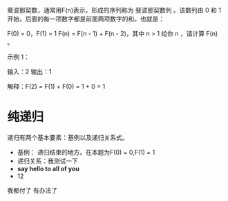 斐波那契数，通常用F(n)表示，形成的序列称为 斐波那契数列 。该数列由 0 和 1 开始，后面的每一项数字都是前面两项数字的和。也就是：

F(0) = 0，F(1) = 1
F(n) = F(n - 1) + F(n - 2)，其中 n > 1
给你 n ，请计算 F(n) 。

示例 1：

输入：2
输出：1

解释：F(2) = F(1) + F(0) = 1 + 0 = 1

# 纯递归
  递归有两个基本要素：基例以及递归关系式。
  * 基例：
        递归结束的地方。在本题为F(0) = 0,F(1) = 1
  * 递归关系：我测试一下
  * **say hello to all of you**
  * 12

我都付了
有办法了
